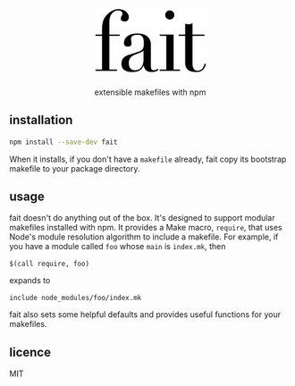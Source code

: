 <h1 align="center">
	<img src="/logo.png" width="200" alt="fait">
</h1>
<center>extensible makefiles with npm</center>

## installation

```sh
npm install --save-dev fait
```

When it installs, if you don't have a `makefile` already, fait copy its bootstrap makefile to your package directory.

## usage

fait doesn't do anything out of the box. It's designed to support modular makefiles installed with npm. It provides a Make macro, `require`, that uses Node's module resolution algorithm to include a makefile. For example, if you have a module called `foo` whose `main` is `index.mk`, then

```make
$(call require, foo)
```

expands to

```make
include node_modules/foo/index.mk
```

fait also sets some helpful defaults and provides useful functions for your makefiles.

## licence

MIT
